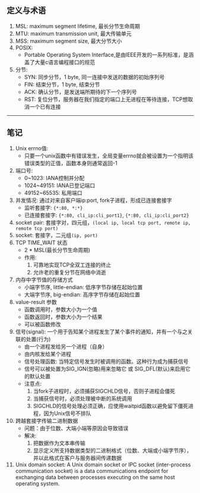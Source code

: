 ## 定义与术语
1. MSL: maximum segment lifetime, 最长分节生命周期
2. MTU: maximum transmission unit, 最大传输单元
3. MSS: maximum segment size, 最大分节大小
4. POSIX:
    - Portable Operating System Interface,是由IEEE开发的一系列标准，是涵盖了大量c语言编程接口的规范
5. 分节:
    - SYN: 同步分节，1 byte, 同一连接中发送的数据的初始序列号
    - FIN: 结束分节，1 byte, 结束分节
    - ACK: 确认分节，是发送端所期待的下一个序列号
    - RST: 复位分节，服务器在我们指定的端口上无进程在等待连接，TCP想取消一个已有连接
---

## 笔记
1. Unix errno值:
    - 只要一个unix函数中有错误发生，全局变量errno就会被设置为一个指明该错误类型的正值，函数本身则通常返回-1
2. 端口号:
    - 0~1023: IANA控制并分配
    - 1024~49151: IANA已登记端口
    - 49152~65535: 私用端口
3. 并发情况: 通过对来自客户端ip:port, fork子进程，形成已连接套接字
    - 监听套接字: `{*:80, *:*}`
    - 已连接套接字: `{*:80, cli_ip:cli_port1}`, `{*:80, cli_ip:cli_port2}`
4. socket pair: 套接字对，四元组，`(local ip, local tcp port, remote ip, remote tcp port)`
5. socket: 套接字，二元组`(ip, port)`
6. TCP TIME_WAIT 状态
    - 2 * MSL(最长分节生命周期)
    - 作用: 
        1. 可靠地实现TCP全双工连接的终止
        2. 允许老的重复分节在网络中消逝
7. 内存中字节值的存储方式
    - 小端字节序, little-endian: 低序字节存储在起始位置
    - 大端字节序, big-endian: 高序字节存储在起始位置
8. value-result 参数
    - 函数调用时，参数大小为一个值
    - 函数返回时，参数大小为一个结果
    - 可以被函数修改
9. 信号(signal): 一个用于告知某个进程发生了某个事件的通知，并有一个与之关联的处置(行为)
    - 由一个进程发给另一个进程（自身）
    - 由内核发给某个进程
    - 信号处理函数: 当特定信号发生时被调用的函数。这种行为成为捕获信号
    - 信号可以被处置为SIG_IGN(忽略)用来忽略它 或 SIG_DFL(默认)来启用它的默认处置
    - 注意点:
        1. 当fork子进程时，必须捕获SIGCHLD信号，否则子进程会僵死
        2. 当捕获信号时，必须处理被中断的系统调用
        3. SIGCHLD的信号处理必须正确，应使用waitpid函数以避免留下僵死进程，因为Unix信号不排队
10. 跨越套接字传输二进制数据
    - 问题：由于位数、大端小端等原因会导致错误
    - 解决:
        1. 把数据作为文本串传输
        2. 显示定义所支持数据类型的二进制格式（位数、大端或小端字节序），并以此格式在客户与服务器间传递数据
11. Unix domain socket: A Unix domain socket or IPC socket (inter-process communication socket) is a data communications endpoint for exchanging data between processes executing on the same host operating system.